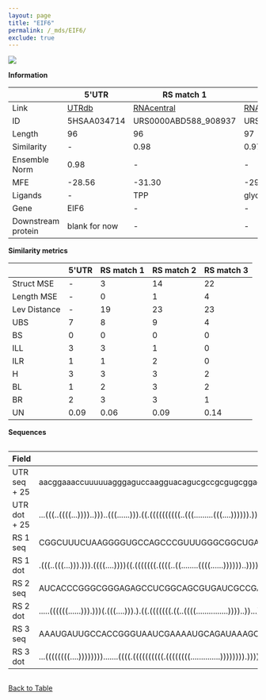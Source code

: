 ```yaml
---
layout: page
title: "EIF6"
permalink: /_mds/EIF6/
exclude: true
---
```




![](../../alns_9.28.22/aln_5HSAA034714_0.922.png?raw=true)


**Information**

| | 5'UTR       | RS match 1   | RS match 2  | RS match 3 |
| ---- | ----------- | ----------- | ----------- | ----------- |
| Link | <a href="http://utrdb.ba.itb.cnr.it/getutr/5HSAA034714/1" target="_blank" rel="noopener noreferrer">UTRdb</a>   | <a href="https://rnacentral.org/rna/URS0000ABD588/908937" target="_blank" rel="noopener noreferrer">RNAcentral</a>     |<a href="https://rnacentral.org/rna/URS0000C1F70A/69370" target="_blank" rel="noopener noreferrer">RNAcentral</a>  | <a href="https://rnacentral.org/rna/URS00021EDF6D/12908" target="_blank" rel="noopener noreferrer">RNAcentral</a>   |
| ID | 5HSAA034714     | URS0000ABD588_908937     | URS0000C1F70A_69370     | URS00021EDF6D_12908     |
| Length | 96     |  96    | 97   |  94    |
| Similarity | - | 0.98 | 0.97 | 0.96 |
| Ensemble Norm | 0.98 | - | - | - |
| MFE | -28.56 | -31.30 | -29.36 | -35.42 |
| Ligands | - | TPP | glycine | guanidine |
| Gene | EIF6 | - | - | - |
| Downstream protein | blank for now    |    -    | -  | - |


**Similarity metrics**

| | 5'UTR       | RS match 1   | RS match 2  | RS match 3 |
| ---- | ----------- | ----------- | ----------- | ----------- |
| Struct MSE | - | 3 | 14 | 22 |
| Length MSE | - | 0 | 1 | 4 |
| Lev Distance | - | 19 | 23 | 23 |
| UBS| 7 | 8 | 9 | 4 |
| BS | 0 | 0 | 0 | 0 |
| ILL | 3 | 3 | 1 | 0 |
| ILR | 1 | 1 | 2 | 0 |
| H | 3 | 3 | 3 | 2 |
| BL | 1 | 2 | 3 | 2 |
| BR | 2 | 3 | 3 | 1 |
| UN | 0.09 | 0.06 | 0.09 | 0.14 |

**Sequences**


<div style="overflow-x:auto;">

<table>
<colgroup>
<col width="30%" />
<col width="70%" />
</colgroup>
<thead>
<tr class="header">
<th>Field</th>
<th>Description</th>
</tr>
</thead>
<tbody>
<tr>
<td markdown="span">UTR seq + 25 </td>
<td markdown="span"> aacggaaaccuuuuuagggaguccaagguacagucgccgcgugcggagcuuguuacugguuacuuggccucATGGCGGTCCGAGCTTCGTTCGAGA </td>
</tr>
<tr>
<td markdown="span">UTR dot + 25  </td>
<td markdown="span"> ...(((..((((...))))..)))..(((......))).((.((((((((((..(((.........(((....)))))).)))))))))).))...
</td>
</tr>


<tr>
<td markdown="span">RS 1 seq </td>
<td markdown="span"> CGGCUUUCUAAGGGGUGCCAGCCCGUUUGGGCGGCUGAGAUUAUACCCUCGAACCUGAUCCGGAUAAUGCCGGCGUAGGUAAGAUUUCAUCCCUUU
</td>
</tr>


<tr>
<td markdown="span">RS 1 dot </td>
<td markdown="span"> .(((..(((...))).))).((((....))))((.(((((((.((((..((........((((......))))))..)))).))))))).))....
</td>
</tr>


<tr>
<td markdown="span">RS 2 seq </td>
<td markdown="span"> AUCACCCGGGCGGGAGAGCCUCGGCAGCGUGAUCGCCGAGCACCGAAGGAGCAAGCCUCCCCGCCAAUCUCUCAGGUACGCGUACCGUUCGGGCAGG
</td>
</tr>


<tr>
<td markdown="span">RS 2 dot </td>
<td markdown="span"> .....((((((......))).)))(.(((....))).).((.(((((((.((..((((...............))))..))...)).)))))))...
</td>
</tr>


<tr>
<td markdown="span">RS 3 seq </td>
<td markdown="span"> AAAUGAUUGCCACCGGGUAAUCGAAAAUGCAGAUAAAGCAUUCGUUUGCGUAUCGUCAGGUCUUAGCAGAUGCGCGCGCGGAUGCUUAUUUUUU
</td>
</tr>


<tr>
<td markdown="span">RS 3 dot </td>
<td markdown="span"> ...((((((((....)))))))).......((((.((((((((((.((((((((..............)))))))).))))))))))))))...
</td>
</tr>

</tbody>
</table>


</div>


[Back to Table](../../display)
